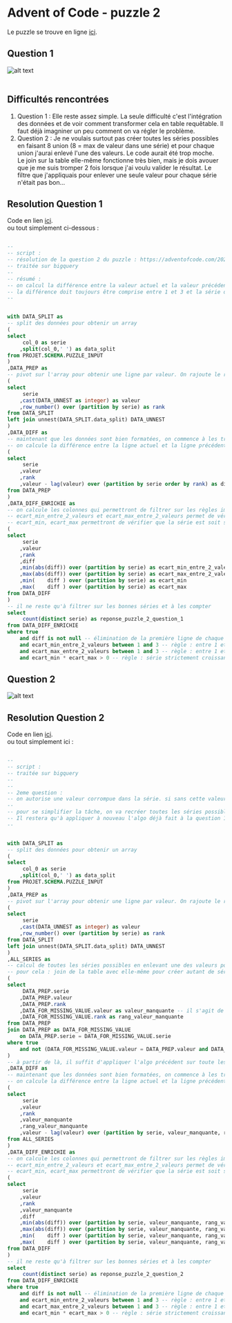 # Advent of Code - puzzle 2

Le puzzle se trouve en ligne [ici](https://adventofcode.com/2024/day/2).

## Question 1

![alt text](puzzle_2_question_1_enigme.jpg)
<br>
<br>

## Difficultés rencontrées

1. Question 1 : Elle reste assez simple. La seule difficulté c'est l'intégration des données et de voir comment transformer cela en table requêtable. Il faut déjà imagniner un peu comment on va régler le problème.
2. Question 2 :  Je ne voulais surtout pas créer toutes les séries possibles en faisant 8 union (8 = max de valeur dans une série) et pour chaque union j'aurai enlevé l'une des valeurs. Le code aurait été trop moche. <br> 
Le join sur la table elle-même fonctionne très bien, mais je dois avouer que je me suis tromper 2 fois lorsque j'ai voulu valider le résultat. Le filtre que j'appliquais pour enlever une seule valeur pour chaque série n'était pas bon... 

## Resolution Question 1

Code en lien [ici](https://github.com/renoriwal/puzzles/tree/main/adventofcode_2024/puzzle_2/puzzle_2_question_2_resolution_sql.sql).
<br> ou tout simplement ci-dessous :
```sql

--
-- script : 
-- résolution de la question 2 du puzzle : https://adventofcode.com/2024/day/2
-- traitée sur bigquery
--
-- résumé : 
-- on calcul la différence entre la valeur actuel et la valeur précédente. 
-- la différence doit toujours être comprise entre 1 et 3 et la série doittoujours être strictement croissante ou strictement décroissante
-- 


with DATA_SPLIT as 
-- split des données pour obtenir un array
(
select 
     col_0 as serie
    ,split(col_0,' ') as data_split
from PROJET.SCHEMA.PUZZLE_INPUT
)
,DATA_PREP as 
-- pivot sur l'array pour obtenir une ligne par valeur. On rajoute le rank pour bien garder l'ordre
(
select 
     serie
    ,cast(DATA_UNNEST as integer) as valeur
    ,row_number() over (partition by serie) as rank
from DATA_SPLIT
left join unnest(DATA_SPLIT.data_split) DATA_UNNEST
)
,DATA_DIFF as 
-- maintenant que les données sont bien formatées, on commence à les travailler. le but sera de créer les colonnes qui permettront de filtrer selon les reègles du jeu
-- on calcule la différence entre la ligne actuel et la ligne précédente.
(
select 
     serie
    ,valeur
    ,rank
    ,valeur - lag(valeur) over (partition by serie order by rank) as diff
from DATA_PREP
)
,DATA_DIFF_ENRICHIE as 
-- on calcule les colonnes qui permettront de filtrer sur les règles imposées : 
-- ecart_min_entre_2_valeurs et ecart_max_entre_2_valeurs permet de vérifier qu'entre deux valeurs, on a bien un écart entre 1 et 3
-- ecart_min, ecart_max permettront de vérifier que la série est soit strictement croissante soit strictement décroissante
(
select 
     serie
    ,valeur
    ,rank
    ,diff
    ,min(abs(diff)) over (partition by serie) as ecart_min_entre_2_valeurs
    ,max(abs(diff)) over (partition by serie) as ecart_max_entre_2_valeurs
    ,min(    diff ) over (partition by serie) as ecart_min
    ,max(    diff ) over (partition by serie) as ecart_max
from DATA_DIFF
)
-- il ne reste qu'à filtrer sur les bonnes séries et à les compter
select 
     count(distinct serie) as reponse_puzzle_2_question_1
from DATA_DIFF_ENRICHIE
where true
    and diff is not null -- élimination de la première ligne de chaque série qui n'a plus rien a apporter
    and ecart_min_entre_2_valeurs between 1 and 3 -- règle : entre 1 et 3 d'écart entre 2 valeurs
    and ecart_max_entre_2_valeurs between 1 and 3 -- règle : entre 1 et 3 d'écart entre 2 valeurs
    and ecart_min * ecart_max > 0 -- règle : série strictement croissante ou décroissante
```


## Question 2

![alt text](puzzle_2_question_2_enigme.jpg)
<br>



## Resolution Question 2


Code en lien [ici](https://github.com/renoriwal/puzzles/tree/main/adventofcode_2024/puzzle_2/puzzle_2_question_2_resolution_sql.sql).
<br> ou tout simplement ici : 
```sql

--
-- script : 
-- traitée sur bigquery
--
-- 
-- 2eme question : 
-- on autorise une valeur corrompue dans la série. si sans cette valeur la série est bonne, alors on la compte. 
--
-- pour se simplifier la tâche, on va recréer toutes les séries possibles en enlevant une seule valeurs à chaque fois.
-- Il restera qu'à appliquer à nouveau l'algo déjà fait à la question 1
--


with DATA_SPLIT as 
-- split des données pour obtenir un array
(
select 
     col_0 as serie
    ,split(col_0,' ') as data_split
from PROJET.SCHEMA.PUZZLE_INPUT
)
,DATA_PREP as 
-- pivot sur l'array pour obtenir une ligne par valeur. On rajoute le rank pour bien garder l'ordre
(
select 
     serie
    ,cast(DATA_UNNEST as integer) as valeur
    ,row_number() over (partition by serie) as rank
from DATA_SPLIT
left join unnest(DATA_SPLIT.data_split) DATA_UNNEST
)
,ALL_SERIES as 
-- calcul de toutes les séries possibles en enlevant une des valeurs pour chaque série
-- pour cela : join de la table avec elle-même pour créer autant de série qu'on a de valeur dans la série + on rajoute le filtre pour enlever une valeur différente dans chaque série dupliquée
(
select 
     DATA_PREP.serie
    ,DATA_PREP.valeur
    ,DATA_PREP.rank
    ,DATA_FOR_MISSING_VALUE.valeur as valeur_manquante -- il s'agit de la valeur que l'on va retirer de la série. 
    ,DATA_FOR_MISSING_VALUE.rank as rang_valeur_manquante
from DATA_PREP 
join DATA_PREP as DATA_FOR_MISSING_VALUE
    on DATA_PREP.serie = DATA_FOR_MISSING_VALUE.serie
where true
    and not (DATA_FOR_MISSING_VALUE.valeur = DATA_PREP.valeur and DATA_FOR_MISSING_VALUE.rank = DATA_PREP.rank) -- on retire une valeur pour chaque série. 
)
-- à partir de là, il suffit d'appliquer l'algo précédent sur toute les séries. Il faut penser à changer les partition by des fonction analytics en y ajoutant la colonne "valeur_manquante"
,DATA_DIFF as 
-- maintenant que les données sont bien formatées, on commence à les travailler. le but sera de créer les colonnes qui permettront de filtrer selon les reègles du jeu
-- on calcule la différence entre la ligne actuel et la ligne précédente.
(
select 
     serie
    ,valeur
    ,rank
    ,valeur_manquante
    ,rang_valeur_manquante
    ,valeur - lag(valeur) over (partition by serie, valeur_manquante, rang_valeur_manquante order by rank) as diff
from ALL_SERIES
)
,DATA_DIFF_ENRICHIE as 
-- on calcule les colonnes qui permettront de filtrer sur les règles imposées : 
-- ecart_min_entre_2_valeurs et ecart_max_entre_2_valeurs permet de vérifier qu'entre deux valeurs, on a bien un écart entre 1 et 3
-- ecart_min, ecart_max permettront de vérifier que la série est soit strictement croissante soit strictement décroissante
(
select 
     serie
    ,valeur
    ,rank
    ,valeur_manquante
    ,diff
    ,min(abs(diff)) over (partition by serie, valeur_manquante, rang_valeur_manquante) as ecart_min_entre_2_valeurs
    ,max(abs(diff)) over (partition by serie, valeur_manquante, rang_valeur_manquante) as ecart_max_entre_2_valeurs
    ,min(    diff ) over (partition by serie, valeur_manquante, rang_valeur_manquante) as ecart_min
    ,max(    diff ) over (partition by serie, valeur_manquante, rang_valeur_manquante) as ecart_max
from DATA_DIFF
)
-- il ne reste qu'à filtrer sur les bonnes séries et à les compter
select 
     count(distinct serie) as reponse_puzzle_2_question_2
from DATA_DIFF_ENRICHIE
where true
    and diff is not null -- élimination de la première ligne de chaque série qui n'a plus rien a apporter
    and ecart_min_entre_2_valeurs between 1 and 3 -- règle : entre 1 et 3 d'écart entre 2 valeurs
    and ecart_max_entre_2_valeurs between 1 and 3 -- règle : entre 1 et 3 d'écart entre 2 valeurs
    and ecart_min * ecart_max > 0 -- règle : série strictement croissante ou décroissante

```